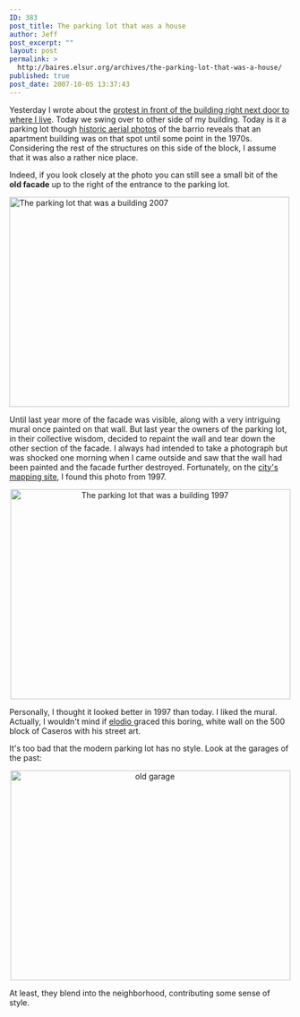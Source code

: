 ```yaml
---
ID: 383
post_title: The parking lot that was a house
author: Jeff
post_excerpt: ""
layout: post
permalink: >
  http://baires.elsur.org/archives/the-parking-lot-that-was-a-house/
published: true
post_date: 2007-10-05 13:37:43
---
```

Yesterday I wrote about the <a href="http://baires.elsur.org/archives/eviction-protest-in-san-telmobarracas/">protest in front of the building right next door to where I live</a>. Today we swing over to other side of my building. Today is it a parking lot though <a href="http://baires.elsur.org/archives/historic-aerial-photos-of-buenos-aires/">historic aerial photos</a> of the barrio reveals that an apartment building was on that spot until some point in the 1970s. Considering the rest of the structures on this side of the block, I assume that it was also a rather nice place. 

Indeed, if you look closely at the photo you can still see a small bit of the <strong>old facade</strong> up to the right of the entrance to the parking lot. 

<a href="http://www.zooomr.com/photos/jeffbarry/3435063/" title="Photo Sharing"><img src="http://static.zooomr.com/images/3435063_0d4b5804ad.jpg" width="500" height="375" alt="The parking lot that was a building 2007" /></a>

Until last year more of the facade was visible, along with a very intriguing mural once painted on that wall. But last year the owners of the parking lot, in their collective wisdom, decided to repaint the wall and tear down the other section of the facade. I always had intended to take a photograph but was shocked one morning when I came outside and saw that the wall had been painted and the facade further destroyed. Fortunately, on the <a href="http://mapa.buenosaires.gov.ar/">city's mapping site</a>, I found this photo from 1997. 

<center>
<a href="http://www.zooomr.com/photos/jeffbarry/3435064/" title="Photo Sharing"><img src="http://static.zooomr.com/images/3435064_880913b988.jpg" width="500" height="375" alt="The parking lot that was a building 1997" /></a>
</center>

Personally, I thought it looked better in 1997 than today. I liked the mural. Actually, I wouldn't mind if <a href="http://odialos.blogspot.com/">elodio </a> graced this boring, white wall on the 500 block of Caseros with his street art. 

It's too bad that the modern parking lot has no style. Look at the garages of the past:

<center>
<a href="http://www.zooomr.com/photos/jeffbarry/3435255/" title="Photo Sharing"><img src="http://static.zooomr.com/images/3435255_cc48617e5e.jpg" width="500" height="375" alt="old garage" /></a>
</center>

At least, they blend into the neighborhood, contributing some sense of style.